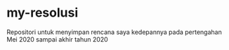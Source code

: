 # my-resolusi
Repositori untuk menyimpan rencana saya kedepannya pada pertengahan Mei 2020 sampai akhir tahun 2020
